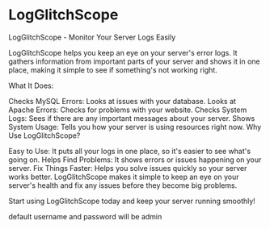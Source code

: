 # LogGlitchScope
LogGlitchScope - Monitor Your Server Logs Easily 

LogGlitchScope helps you keep an eye on your server's error logs. It gathers information from important parts of your server and shows it in one place, making it simple to see if something's not working right.

What It Does:

Checks MySQL Errors: Looks at issues with your database.
Looks at Apache Errors: Checks for problems with your website.
Checks System Logs: Sees if there are any important messages about your server.
Shows System Usage: Tells you how your server is using resources right now.
Why Use LogGlitchScope?

Easy to Use: It puts all your logs in one place, so it's easier to see what's going on.
Helps Find Problems: It shows errors or issues happening on your server.
Fix Things Faster: Helps you solve issues quickly so your server works better.
LogGlitchScope makes it simple to keep an eye on your server's health and fix any issues before they become big problems.

Start using LogGlitchScope today and keep your server running smoothly!

default username and password will be admin 
